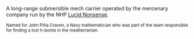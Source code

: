A long-range submersible mech carrier operated by the mercenary company run by the NHP [Lucid Nonsense](/NHP%20Lucid%20Nonsense).

<small>Named for John Piña Craven, a Navy mathematician who was part of the team responsible for finding a lost h-bomb in the mediterranian.</small>
